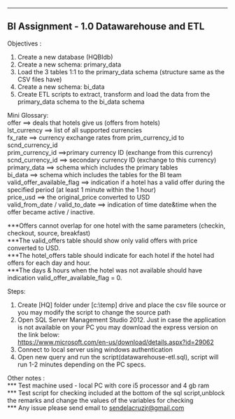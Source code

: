 -------------------------------------------
BI Assignment - 1.0 Datawarehouse and ETL
-------------------------------------------

Objectives :<br>
1. Create a new database (HQBIdb)<br>
2. Create a new schema: primary_data<br>
3. Load the 3 tables 1:1 to the primary_data schema (structure same as the CSV files have)<br>
4. Create a new schema: bi_data <br>
5. Create ETL scripts to extract, transform and load the data from the primary_data schema to the bi_data schema<br>


Mini Glossary:<br>
offer ==> deals that hotels give us (offers from hotels)<br>
lst_currency ==> list of all supported currencies<br>
fx_rate	==> currency exchange rates from prim_currency_id to scnd_currency_id<br>
prim_currency_id ==>primary currency ID (exchange from this currency)<br>
scnd_currency_id ==> secondary currency ID (exchange to this currency)<br>
primary_data ==> schema which includes the primary tables<br>
bi_data	==> schema which includes the tables for the BI team<br>
valid_offer_available_flag ==> indication if a hotel has a valid offer during the specified period (at least 1 minute within the 1 hour)<br>
price_usd ==> the original_price converted to USD<br>
valid_from_date / valid_to_date ==> indication of time date&time when the offer became active / inactive.<br>

***Offers cannot overlap for one hotel with the same parameters (checkin, checkout, source, breakfast)<br>
***The valid_offers table should show only valid offers with price converted to USD.<br>
***The hotel_offers table should indicate for each hotel if the hotel had offers for each day and hour. <br>
***The days & hours when the hotel was not available should have indication valid_offer_available_flag = 0.<br>

Steps:<br>
1. Create [HQ] folder under [c:\temp] drive and place the csv file source or you may modify the script to change the source path<br>
2. Open SQL Server Management Studio 2012. Just in case the application is not available on your PC you may download the express version on the link below:<br>
https://www.microsoft.com/en-us/download/details.aspx?id=29062 <br>
3. Connect to local server using windows authentication<br>
4. Open new query and run the script(datawarehouse-etl.sql), script will run 1-2 minutes depending on the PC specs. <br>

Other notes :<br>
*** Test machine used - local PC with core i5 processor and 4 gb ram<br>
*** Test script for checking included at the bottom of the sql script,unblock the remarks and change the values of the variables for checking<br>
*** Any issue please send email to sendelacruzjr@gmail.com<br>
